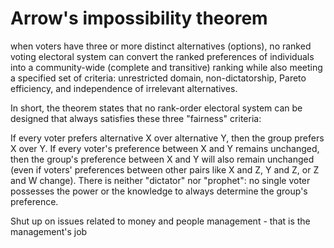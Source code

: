 # Arrow's impossibility theorem

when voters have three or more distinct alternatives (options), no ranked voting electoral system can convert the ranked preferences of individuals into a community-wide (complete and transitive) ranking while also meeting a specified set of criteria: unrestricted domain, non-dictatorship, Pareto efficiency, and independence of irrelevant alternatives.

In short, the theorem states that no rank-order electoral system can be designed that always satisfies these three "fairness" criteria:

If every voter prefers alternative X over alternative Y, then the group prefers X over Y.
If every voter's preference between X and Y remains unchanged, then the group's preference between X and Y will also remain unchanged (even if voters' preferences between other pairs like X and Z, Y and Z, or Z and W change).
There is neither "dictator" nor "prophet": no single voter possesses the power or the knowledge to always determine the group's preference.


Shut up on issues related to money and people management - that is the management's job
